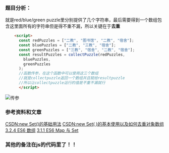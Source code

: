 ### 题目分析：
就是red/blue/green puzzle里分别提供了几个字符串，最后需要得到一个数组包含这里面所有的字符串但是得不重不漏，所以关键在于**去重**

```html
    <script>
      const redPuzzles = ["二教", "图书馆", "二教", "宿舍"];
      const bluePuzzles = ["二教", "三教", "宿舍"];
      const greenPuzzles = ["三教", "宿舍", "二教", "宿舍"];
      const resultPuzzles = collectPuzzle(redPuzzles,
        bluePuzzles,
        greenPuzzles
      );
      //函数传参，在这个函数中可以使用这三个数组
      //就是collectpuzzle返回一个数组并且赋给resultpuzzle
      //所以让collectpuzzle运行的值是不重不漏就行
      </script>
```
![传参](https://pic.imgdb.cn/item/6713d34dd29ded1a8c161f9d.png "传参")

### 参考资料和文章
[CSDN:new Set()的基础用法](https://blog.csdn.net/weixin_43724569/article/details/125633865)
[CSDN:new Set( )的基本使用以及如何去重对象数组](https://blog.csdn.net/sunyctf/article/details/131133515)
[3.2.4 ES6 数组](https://www.runoob.com/w3cnote/es6-array.html)
[3.1.1 ES6 Map 与 Set](https://www.runoob.com/w3cnote/es6-map-set.html)

### 其他的备注在js的代码里了！！

